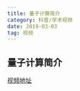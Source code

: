 ```yaml
---
title: 量子计算简介
category: 科普/学术视频
date: 2019-03-03
tag: 视频
--- 
```


## 量子计算简介

[视频地址](http://ourscgy.ustc.edu.cn/gewuqft/fileshare/media/%E3%80%90%E4%B8%AD%E7%A7%91%E5%A4%A7%E6%A0%BC%E7%89%A9%E8%87%B4%E7%9F%A5%E7%A4%BE%E3%80%91%E9%87%8F%E5%AD%90%E8%AE%A1%E7%AE%97%E7%AE%80%E4%BB%8B%20-%201.Test%28Av837706374%2CP1%29.mp4)




